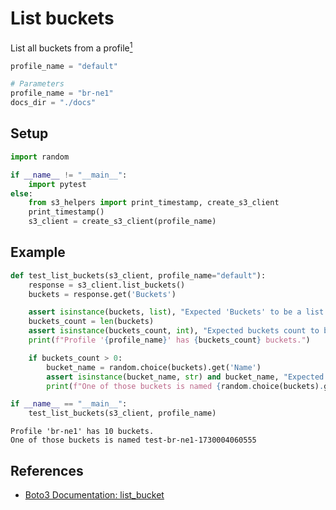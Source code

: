 # List buckets
List all buckets from a profile[<sup>1</sup>](./glossary#profile)


```python
profile_name = "default"
```


```python
# Parameters
profile_name = "br-ne1"
docs_dir = "./docs"

```

## Setup


```python
import random

if __name__ != "__main__":
    import pytest
else:
    from s3_helpers import print_timestamp, create_s3_client
    print_timestamp()
    s3_client = create_s3_client(profile_name)
```

## Example


```python
def test_list_buckets(s3_client, profile_name="default"):
    response = s3_client.list_buckets()
    buckets = response.get('Buckets')

    assert isinstance(buckets, list), "Expected 'Buckets' to be a list."
    buckets_count = len(buckets)
    assert isinstance(buckets_count, int), "Expected buckets count to be an integer."
    print(f"Profile '{profile_name}' has {buckets_count} buckets.")

    if buckets_count > 0:
        bucket_name = random.choice(buckets).get('Name')
        assert isinstance(bucket_name, str) and bucket_name, "Expected bucket name to be a non-empty string."
        print(f"One of those buckets is named {random.choice(buckets).get('Name')}")

if __name__ == "__main__":
    test_list_buckets(s3_client, profile_name)
```

    Profile 'br-ne1' has 10 buckets.
    One of those buckets is named test-br-ne1-1730004060555


## References

- [Boto3 Documentation: list_bucket](https://boto3.amazonaws.com/v1/documentation/api/latest/reference/services/s3/client/list_buckets.html)
